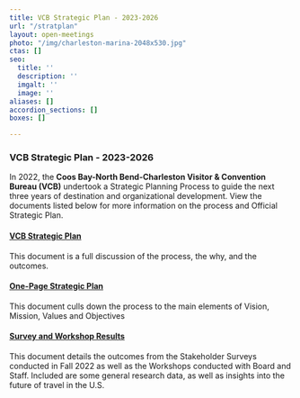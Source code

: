 ```yaml
---
title: VCB Strategic Plan - 2023-2026
url: "/stratplan"
layout: open-meetings
photo: "/img/charleston-marina-2048x530.jpg"
ctas: []
seo:
  title: ''
  description: ''
  imgalt: ''
  image: ''
aliases: []
accordion_sections: []
boxes: []

---
```

### VCB Strategic Plan - 2023-2026

In 2022, the **Coos Bay-North Bend-Charleston Visitor & Convention Bureau (VCB)** undertook a Strategic Planning Process to guide the next three years of destination and organizational development. View the documents listed below for more information on the process and Official Strategic Plan.

#### [**VCB Strategic Plan**](/img/vcb-strategicplan-23-26.pdf) 

This document is a full discussion of the process, the why, and the outcomes.

#### [**One-Page Strategic Plan**](/img/cbnbcvcb-final-strategic-plan-23-26.pdf) 

This document culls down the process to the main elements of Vision, Mission, Values and Objectives

#### [**Survey and Workshop Results**](/img/stakeholder-presentation-with-feedback.pdf)

This document details the outcomes from the Stakeholder Surveys conducted in Fall 2022 as well as the Workshops conducted with Board and Staff. Included are some general research data, as well as insights into the future of travel in the U.S.